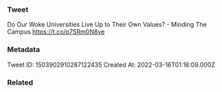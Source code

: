 ### Tweet
Do Our Woke Universities Live Up to Their Own Values? - Minding The Campus https://t.co/p7SRm0N8ye

### Metadata
Tweet ID: 1503902910287122435
Created At: 2022-03-16T01:16:09.000Z

### Related


